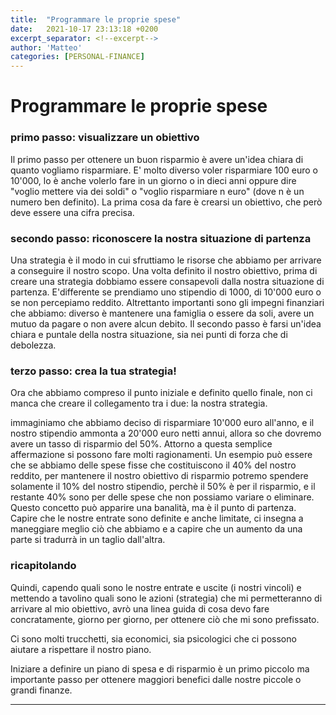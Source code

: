 ```yaml
---
title:  "Programmare le proprie spese"
date:   2021-10-17 23:13:18 +0200
excerpt_separator: <!--excerpt-->
author: 'Matteo'
categories: [PERSONAL-FINANCE]
---
```


<!--excerpt-->
# Programmare le proprie spese


### primo passo: visualizzare un obiettivo

Il primo passo per ottenere un buon risparmio è avere un'idea chiara di quanto vogliamo risparmiare.
E' molto diverso  voler risparmiare 100 euro o 10'000, lo è anche volerlo fare in un giorno o in dieci anni oppure dire "voglio mettere via dei soldi" o "voglio risparmiare n euro" (dove n è un numero ben definito).
La prima cosa da fare è crearsi un obiettivo, che però deve essere una cifra precisa.

### secondo passo: riconoscere la nostra situazione di partenza

Una strategia è il modo in cui sfruttiamo le risorse che abbiamo per arrivare a conseguire il nostro scopo.
Una volta definito il nostro obiettivo, prima di creare una strategia dobbiamo essere consapevoli dalla nostra situazione di partenza.
E'differente se prendiamo uno stipendio di 1000, di 10'000 euro o se non percepiamo reddito. Altrettanto importanti sono gli impegni finanziari che abbiamo: diverso è mantenere una famiglia o essere da soli, avere un mutuo da pagare o non avere alcun debito.
Il secondo passo è farsi un'idea chiara e puntale della nostra situazione, sia nei punti di forza che di debolezza.

### terzo passo: crea la tua strategia!

Ora che abbiamo compreso il punto iniziale e definito quello finale, non ci manca che creare il collegamento tra i due: la nostra strategia. 


immaginiamo che abbiamo deciso di risparmiare 10'000 euro all'anno, e il nostro stipendio ammonta a 20'000 euro netti annui, allora so che dovremo avere un tasso di risparmio del 50%. 
Attorno a questa semplice affermazione si possono fare molti ragionamenti. Un esempio può essere che se abbiamo delle spese fisse che costituiscono il 40% del nostro reddito, per mantenere il nostro obiettivo di risparmio potremo spendere solamente il 10% del nostro stipendio, perchè il 50% è per il risparmio, e il restante 40% sono per delle spese che non possiamo variare o eliminare.
Questo concetto può apparire una banalità, ma è il punto di partenza. Capire che le nostre entrate sono definite e anche limitate, ci insegna a maneggiare meglio ciò che abbiamo e a capire che un aumento da una parte si tradurrà in un taglio dall'altra. 


### ricapitolando

Quindi, capendo quali sono le nostre entrate e uscite (i nostri vincoli) e mettendo a tavolino quali sono le azioni (strategia) che mi permetteranno di arrivare al mio obiettivo, avrò una linea guida di cosa devo fare concratamente, giorno per giorno, per ottenere ciò che mi sono prefissato.

Ci sono molti trucchetti, sia economici, sia psicologici che ci possono aiutare a rispettare il nostro piano.

Iniziare a definire un piano di spesa e di risparmio è un primo piccolo ma importante passo per ottenere maggiori benefici dalle nostre piccole o grandi finanze.




---
